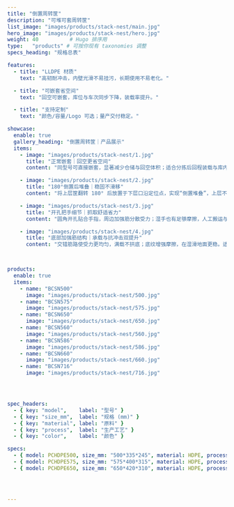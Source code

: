 ```yaml
---
title: "倒置周转筐"
description: "可堆可套周转筐"
list_image: "images/products/stack-nest/main.jpg"
hero_image: "images/products/stack-nest/hero.jpg"
weight: 40          # Hugo 排序用
type:   "products" # 可按你现有 taxonomies 调整
specs_heading: "规格总表"

features:
  - title: "LLDPE 材质"
    text: "高韧耐冲击，内壁光滑不易挂污，长期使用不易老化。"

  - title: "可嵌套省空间"
    text: "回空可嵌套，库位与车次同步下降，装载率提升。"

  - title: "支持定制"
    text: "颜色/容量/Logo 可选；量产交付稳定。"

showcase:
  enable: true
  gallery_heading: "倒置周转筐｜产品展示"
  items:
    - image: "images/products/stack-nest/1.jpg"
      title: "正常嵌套｜回空更省空间"
      content: "同型号可直接嵌套，显著减少仓储与回空体积；适合分拣后回程装载与库内暂存。HDPE 注塑，耐冲击、易清洁。"

    - image: "images/products/stack-nest/2.jpg"
      title: "180°倒置后堆叠｜稳固不滑移"
      content: "将上层筐翻转 180° 后放置于下层口沿定位点，实现“倒置堆叠”，上层不压入下层箱内，适合分拣台/产线暂存。"

    - image: "images/products/stack-nest/3.jpg"
      title: "开孔把手细节｜抓取舒适省力"
      content: "圆角开孔贴合手指，周边加强筋分散受力；湿手也有足够摩擦，人工搬运与机械抓取更稳。"

    - image: "images/products/stack-nest/4.jpg"
      title: "底部加强筋结构｜承载与抗冲击双提升"
      content: "交错筋路使受力更均匀，满载不拱底；底纹增强摩擦，在湿滑地面更稳。适配仓配、加工与清洗风干等多场景。"



products:
  enable: true
  items:
    - name: "BCSN500"
      image: "images/products/stack-nest/500.jpg"
    - name: "BCSN575"
      image: "images/products/stack-nest/575.jpg"
    - name: "BCSN650"
      image: "images/products/stack-nest/650.jpg"
    - name: "BCSN560"
      image: "images/products/stack-nest/560.jpg"
    - name: "BCSN586"
      image: "images/products/stack-nest/586.jpg"
    - name: "BCSN660"
      image: "images/products/stack-nest/660.jpg"
    - name: "BCSN716"
      image: "images/products/stack-nest/716.jpg"




spec_headers:
  - { key: "model",    label: "型号" }
  - { key: "size_mm",  label: "规格 (mm)" }
  - { key: "material", label: "原料" }
  - { key: "process",  label: "生产工艺" }
  - { key: "color",    label: "颜色" }

specs:
  - { model: PCHDPE500, size_mm: "500*335*245", material: HDPE, process: 注塑, color: 白 / 绿 }
  - { model: PCHDPE575, size_mm: "575*400*315", material: HDPE, process: 注塑, color: 白 / 绿 }
  - { model: PCHDPE650, size_mm: "650*420*310", material: HDPE, process: 注塑, color: 白 / 绿 }




---
```

